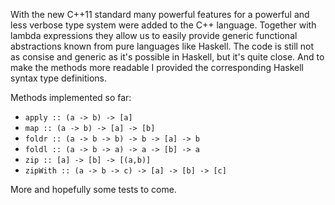 With the new C++11 standard many powerful features for a powerful and less verbose type system were added to the C++ language. Together with lambda expressions they allow us to easily provide generic functional abstractions known from pure languages like Haskell. The code is still not as consise and generic as it's possible in Haskell, but it's quite close. And to make the methods more readable I provided the corresponding Haskell syntax type definitions. 

Methods implemented so far:

* `apply :: (a -> b) -> [a]`
* `map :: (a -> b) -> [a] -> [b]`
* `foldr :: (a -> b -> b) -> b -> [a] -> b`
* `foldl :: (a -> b -> a) -> a -> [b] -> a`
* `zip :: [a] -> [b] -> [(a,b)]`
* `zipWith :: (a -> b -> c) -> [a] -> [b] -> [c]`

More and hopefully some tests to come.
